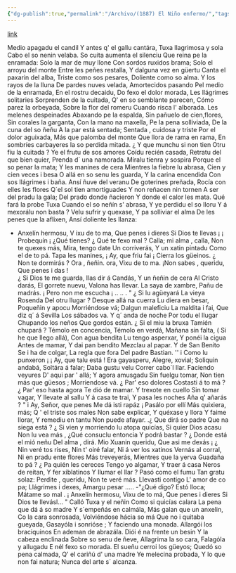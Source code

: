 ```yaml
---
{"dg-publish":true,"permalink":"/Archivo/(1887) El Niño enfermo/","tags":["#Siglo_19","central","a1887","Xosé_Caveda","escrito","Villaviciosa","poema"]}
---
```


[link](https://asturies.com/cavedaynava/enfermu.txt)

 Medio apagadu el candil 
Y antes q' el gallu cantára, 
Tuxa llagrimosa y sola 
Cabo el so nenin velaba. 
So cuita aumenta el silenciu 
Que reina pe la enramada: 
Solo la mar de muy llone 
Con sordos ruxidos brama; 
Solo el arroyu del monte 
Entre les peñes restalla, 
Y dalguna vez en güertu 
Canta el paxarin del alba, 
Triste como sos pesares, 
Doliente como so alma. 
Y los rayos de la lluna 
De pardes nuves velada, 
Amortecidos pasando 
Pel medio de la enramada, 
En el rostru decaidu, 
Do fexo el dolor morada, 
Les llágrimes solitaries 
Sorprenden de la cuitada, 
Q' en so semblante parecen, 
Cómo parez la orbeyada, 
Sobre la flor del romeru 
Cuando risca l' alborada. 
Les melenes despeinades
Abaxando pe la espalda, 
Sin pañuelo de cien,flores, 
Sin corales la garganta, 
Con la mano na maxella, 
Pe la pena solliviada, 
De la cuna del so ñeñu 
A la par está sentada; 
Sentada , cuidosa y triste 
Por el dolor aguixada, 
Más que palomba del monte 
Que llora de rama en rama, 
En sombríes carbayeres 
la so perdida mitada.
¿ Y que munchu si non tien 
Otru fíu la cuitada ? 
Ye el frutu de sos amores 
Coídu recién casada, 
Retratu del que bien quier, 
Prenda d´ una namorada.
Míralu tíenra y sospira 
Porque el so penar la mata; 
Y les manines de cera 
Mientres la fiebre lu abrasa, 
Cien y cien veces i besa 
O allá en so senu les guarda, 
Y la carina encendida 
Con sos Ilágrimes i baña.
Ansí ñuve del veranu 
De goterines preñada, 
Rocía con elles les flores 
Q´el sol tien amortiguades 
Y non reñacen nin tornen 
A ser del pradu la gala; 
Del prado donde ñacieron 
Y donde el calor les mata.
 Qué fará la probe Tuxa 
Cuando el so neñín s' abrasa, 
Y ye perdidu el so Iloru 
Y á mexorálu non basta ? 
Velu sufrir y quexase, 
Y pa solliviar el alma 
De les penes que la aflixen, 
Ansí doliente les llanza:
- Anxelín hermosu, 
V ixu de to ma, 
Que penes i dieres 
Si Dios te llevas ¡
¡ Probequín ¡ ¿Qué tienes?
¿ Qué te fexo mal ? 
Calla; mi alma , calla, 
Non te quexes más, Mira, tengo date 
Un corriverás, 
Y un xatin pintadu 
Como el de to pá. 
Tapa les manines, 
¡ Ay, que friu fai ¡ 
Cierra los güeinos.
¿ Non te dormirás ? 
Ora , ñeñin. ora, 
Vixu de to ma. 
¡Non sabes , queridu, 
Que penes i das !  
 ¿ Si Dios te me guarda, 
Ilas dir á Candás, 
Y un ñeñin de cera 
Al Cristo darás, 
El gorrete nuevu, 
Valona has llevar. 
La saya de xambre, 
Pañu de madrás. 
¡ Pero non me escucha ¡ .. .. . 
 " ¿ Si lu agüeyará 
La vieya Rosenda 
Del otru llugar ? 
Desque allá na cuerra 
Lu diera en besar, 
Poqueñin y apocu 
Morriéndose vá; 
Dalgun maleficiu 
La maldita i fai, 
Que diz q´ á Sevilla 
Los sábados va. 
Y q´ anda de noche 
Por todu el llugar 
Chupando los neños 
Que gordos están. 
¿ Si el miu la bruxa 
Tamién chupará ? 
Témolo en concencia, 
Témolo en verdá, 
Mañana sin falta, 
( Si he que llego allá), 
Con agua bendita 
Lu tengo asperxar,
 Y ponéi la cigua 
Antes de mamar,
Y dai pan bendito 
Mezclau al papar.
Y de San Benito
Se i ha de colgar, 
La regla que fora 
Del padre Bastian.
'' i Como lu punxeron ¡
¡ Ay, que talu está !
Era gayasperu,
Alegre, xovial; 
Soliquin andabá, 
Soltára á falar; 
Daba gustu velu 
Correr cabo´l Ilar. 
Faciendo veyures 
D' aqui par ' allá; 
Y agora amusgadu 
Sin fuelgu tomar, 
Non tien más que güesos ;
Morriendose vá.
  ¿ Par' eso dolores 
Costasti á to má ?
¿ Par' eso hasta agora 
Te dió de mamar. 
Y trexote en cuello 
Sin tomar vagar, 
Y Ilevate al sallu 
Y á casa te trai, 
Y pasa les noches 
Aña q' añarás ?
" i Ay, Señor, que penes 
Me dá isti rapáz ¡
Pasálo por ellí 
Más quixiera, más; 
Q ' el triste sos males 
Non sabe explicar, 
Y quéxase y llora 
Y faime llorar,
Y remediu en tantu
Non puede afayar.
.¿ Que dirá so padre
Que na siega está ? 
¿ Si vien y morriendo 
lu atopa quicías, 
Si quier Dios acasu 
Non lu vea más ,
¿Qué consuclu entoncia 
Y podrá bastar ?
¿ Donde está el mió neñu
Del alma , dirá. 
Mio Xuanin queridu, 
Que asi me dexás ¡ 
¿ Nin veré tos rises, 
Nin t' oiré falar, 
Ni á ver los xatinos 
Vernás al corral, 
Ni en pradu ente flores 
Más treveyerás, 
Mientres que la yerva 
Guadaña to pá ?
¿ Pa quién les cereces 
Tengo yo algamar, 
Y traer á casa 
Neros de reitan, 
Y fer xiblatinos 
Y Ilumar el llar ? 
Pasó como el fumu 
Tan gratu solaz: 
Perdite , queridu, 
Non te veré más. 
Llevasti contigo 
L' amor de co pa; 
Llágrimes i dexes, 
Amargu pesar .....
-"¿Qué digo? Estó lloca; 
Mátame so mal .
¡ Anxelín hermosu,
 Vixu de to má, 
Que penes i dieres 
Si Dios te llevásl... "
Calló Tuxa y el neñin 
Como si quicías calara 
La pena que dá á so madre 
Y s´empeñás en calmála, 
Más galan que un anxelin, 
Co la cara sonrosada, 
Volviéndose hácia so má 
Que no i quitaba gueyada, 
Gasayóla i sonrióse ; 
Y faciendo una monada.
Allargói los braciquinos 
En ademan de abrazála.
Diói é na frente un besin 
Y la cabeza enclinada 
Sobre so senu de ñeve,
Allagrima la so cara, 
Falagóla y allugadu
E nél fexo so morada. 
El sueñu cerroi los güeyos; 
Quedó so pena calmada, 
Q' el cariñú d' una madre 
Ye melecina probada, 
Y lo que non fai natura; 
Nunca del arte s´ alcanza.